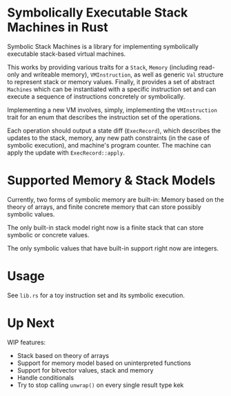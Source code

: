 # Symbolically Executable Stack Machines in Rust
Symbolic Stack Machines is a library for implementing symbolically executable stack-based virtual machines.

This works by providing various traits for a `Stack`, `Memory` (including read-only and writeable memory), `VMInstruction`,
as well as generic `Val` structure to represent stack or memory values. Finally, it provides a set of abstract `Machines`
which can be instantiated with a specific instruction set and can execute a sequence of instructions concretely or symbolically.

Implementing a new VM involves, simply, implementing the `VMInstruction` trait for an enum that describes the instruction set of the
operations.

Each operation should output a state diff (`ExecRecord`), which describes the updates to the stack, memory, any new path constraints (in the case of symbolic execution), and machine's program counter. The machine can apply the update with `ExecRecord::apply`.


# Supported Memory & Stack Models
Currently, two forms of symbolic memory are built-in: Memory based on the theory of arrays, and finite concrete memory that can store possibly symbolic values.

The only built-in stack model right now is a finite stack that can store symbolic or concrete values.

The only symbolic values that have built-in support right now are integers.

# Usage
See `lib.rs` for a toy instruction set and its symbolic execution.

# Up Next
WIP features:
- Stack based on theory of arrays
- Support for memory model based on uninterpreted functions
- Support for bitvector values, stack and memory
- Handle conditionals
- Try to stop calling `unwrap()` on every single result type kek 